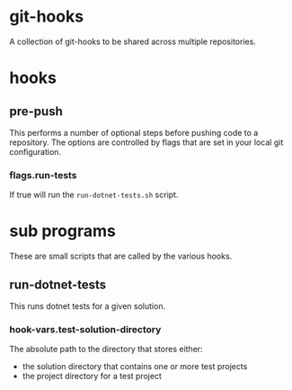 # git-hooks
A collection of git-hooks to be shared across multiple repositories.

# hooks

## pre-push
This performs a number of optional steps before pushing code to a repository.
The options are controlled by flags that are set in your local git configuration.

### flags.run-tests
If true will run the `run-dotnet-tests.sh` script.

# sub programs
These are small scripts that are called by the various hooks.

## run-dotnet-tests
This runs dotnet tests for a given solution.

### hook-vars.test-solution-directory
The absolute path to the directory that stores either:
- the solution directory that contains one or more test projects
- the project directory for a test project